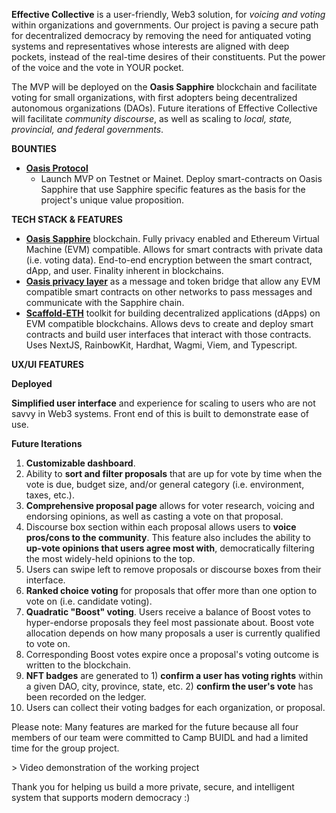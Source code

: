 **Effective Collective** is a user-friendly, Web3 solution, for _voicing and voting_ within organizations and governments. Our project is paving a secure path for decentralized democracy by removing the need for antiquated voting systems and representatives whose interests are aligned with deep pockets, instead of the real-time desires of their constituents. Put the power of the voice and the vote in YOUR pocket.

The MVP will be deployed on the **Oasis Sapphire** blockchain and facilitate voting for small organizations, with first adopters being decentralized autonomous organizations (DAOs). Future iterations of Effective Collective will facilitate _community discourse_, as well as scaling to _local, state, provincial, and federal governments_.

**BOUNTIES**

- [**Oasis Protocol**](https://ethdenver2024.devfolio.co/prizes?partner=Oasis+Protocol)
  - Launch MVP on Testnet or Mainet. Deploy smart-contracts on Oasis Sapphire that use Sapphire specific features as the basis for the project's unique value proposition.

**TECH STACK & FEATURES**

- [**Oasis Sapphire**](https://github.com/oasisprotocol/sapphire-paratime) blockchain. Fully privacy enabled and Ethereum Virtual Machine (EVM) compatible. Allows for smart contracts with private data (i.e. voting data). End-to-end encryption between the smart contract, dApp, and user. Finality inherent in blockchains.
- [**Oasis privacy layer**](https://github.com/oasisprotocol/sapphire-paratime) as a message and token bridge that allow any EVM compatible smart contracts on other networks to pass messages and communicate with the Sapphire chain.
- [**Scaffold-ETH**](https://github.com/scaffold-eth/scaffold-eth-2) toolkit for building decentralized applications (dApps) on EVM compatible blockchains. Allows devs to create and deploy smart contracts and build user interfaces that interact with those contracts. Uses NextJS, RainbowKit, Hardhat, Wagmi, Viem, and Typescript.

**UX/UI FEATURES**

**Deployed**

**Simplified user interface** and experience for scaling to users who are not savvy in Web3 systems. Front end of this is built to demonstrate ease of use.

**Future Iterations**

1. **Customizable dashboard**.
2. Ability to **sort and filter proposals** that are up for vote by time when the vote is due, budget size, and/or general category (i.e. environment, taxes, etc.).
3. **Comprehensive proposal page** allows for voter research, voicing and endorsing opinions, as well as casting a vote on that proposal.
4. Discourse box section within each proposal allows users to **voice pros/cons to the community**. This feature also includes the ability to **up-vote opinions that users agree most with**, democratically filtering the most widely-held opinions to the top.
5. Users can swipe left to remove proposals or discourse boxes from their interface.
6. **Ranked choice voting** for proposals that offer more than one option to vote on (i.e. candidate voting).
7. **Quadratic "Boost" voting**. Users receive a balance of Boost votes to hyper-endorse proposals they feel most passionate about. Boost vote allocation depends on how many proposals a user is currently qualified to vote on.
8. Corresponding Boost votes expire once a proposal's voting outcome is written to the blockchain.
9. **NFT badges** are generated to 1) **confirm a user has voting rights** within a given DAO, city, province, state, etc. 2) **confirm the user's vote** has been recorded on the ledger.
10. Users can collect their voting badges for each organization, or proposal.

Please note: Many features are marked for the future because all four members of our team were committed to Camp BUIDL and had a limited time for the group project.

\> Video demonstration of the working project

Thank you for helping us build a more private, secure, and intelligent system that supports modern democracy :)
